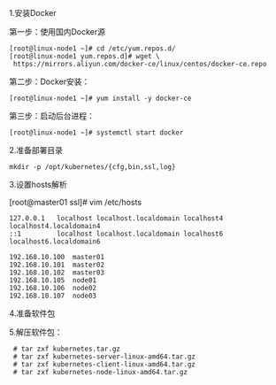 1.安装Docker

第一步：使用国内Docker源

    [root@linux-node1 ~]# cd /etc/yum.repos.d/
    [root@linux-node1 yum.repos.d]# wget \
     https://mirrors.aliyun.com/docker-ce/linux/centos/docker-ce.repo
第二步：Docker安装：

    [root@linux-node1 ~]# yum install -y docker-ce
第三步：启动后台进程：

    [root@linux-node1 ~]# systemctl start docker
2.准备部署目录

    mkdir -p /opt/kubernetes/{cfg,bin,ssl,log}
3.设置hosts解析

   [root@master01 ssl]# vim /etc/hosts

    127.0.0.1   localhost localhost.localdomain localhost4 localhost4.localdomain4
    ::1         localhost localhost.localdomain localhost6 localhost6.localdomain6

    192.168.10.100  master01
    192.168.10.101  master02
    192.168.10.102  master03
    192.168.10.105  node01
    192.168.10.106  node02
    192.168.10.107  node03

4.准备软件包

5.解压软件包：

     # tar zxf kubernetes.tar.gz
     # tar zxf kubernetes-server-linux-amd64.tar.gz
     # tar zxf kubernetes-client-linux-amd64.tar.gz
     # tar zxf kubernetes-node-linux-amd64.tar.gz